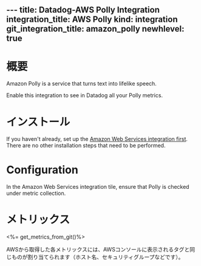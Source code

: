 --- title: Datadog-AWS Polly Integration integration_title: AWS Polly kind: integration git_integration_title: amazon_polly
newhlevel: true
---

# 概要

Amazon Polly is a service that turns text into lifelike speech.

Enable this integration to see in Datadog all your Polly metrics.

# インストール

If you haven't already, set up the [Amazon Web Services integration first](/integrations/aws). There are no other installation steps that need to be performed.

# Configuration

In the Amazon Web Services integration tile, ensure that Polly is checked under metric collection.

# メトリックス

<%= get_metrics_from_git()%>

AWSから取得した各メトリックスには、AWSコンソールに表示されるタグと同じものが割り当てられます（ホスト名、セキュリティグループなどです）。
